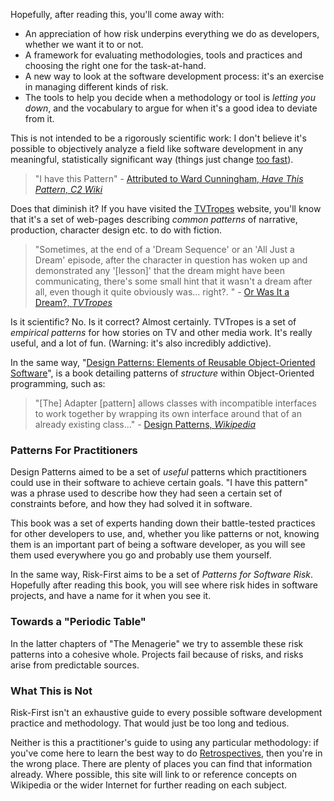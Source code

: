 
Hopefully, after reading this, you'll come away with:

- An appreciation of how risk underpins everything we do as developers, whether we want it to or not.
- A framework for evaluating methodologies, tools and practices and choosing the right one for the task-at-hand.
- A new way to look at the software development process: it's an exercise in managing different kinds of risk.
- The tools to help you decide when a methodology or tool is _letting you down_, and the vocabulary to argue for when it's a good idea to deviate from it.

This is not intended to be a rigorously scientific work: I don't believe it's possible to objectively analyze a field like software development in any meaningful, statistically significant way (things just change [too fast](Silver-Bullets)). 

> "I have this Pattern" - [Attributed to Ward Cunningham, _Have This Pattern, C2 Wiki_](http://c2.com/ppr/wiki/WikiPagesAboutWhatArePatterns/HaveThisPattern.html)

Does that diminish it?   If you have visited the [TVTropes](https://tvtropes.org) website, you'll know that it's a set of web-pages describing _common patterns_ of narrative, production, character design etc. to do with fiction. 

> "Sometimes, at the end of a 'Dream Sequence' or an 'All Just a Dream' episode, after the character in question has woken up and demonstrated any '[lesson]' that the dream might have been communicating, there's some small hint that it wasn't a dream after all, even though it quite obviously was... right?. " - [Or Was It a Dream?, _TVTropes_](https://tvtropes.org/pmwiki/pmwiki.php/Main/OrWasItADream)

Is it scientific?  No.  Is it correct?  Almost certainly.  TVTropes is a set of _empirical patterns_ for how stories on TV and other media work.  It's really useful, and a lot of fun.  (Warning:  it's also incredibly addictive).

In the same way, "[Design Patterns: Elements of Reusable Object-Oriented Software](http://amzn.eu/d/3cOwTkH)", is a book detailing patterns of _structure_ within Object-Oriented programming, such as:

> "[The] Adapter [pattern] allows classes with incompatible interfaces to work together by wrapping its own interface around that of an already existing class..." - [Design Patterns, _Wikipedia_](https://en.wikipedia.org/wiki/Design_Patterns)

### Patterns For Practitioners

Design Patterns aimed to be a set of _useful_ patterns which practitioners could use in their software to achieve certain goals.  "I have this pattern" was a phrase used to describe how they had seen a certain set of constraints before, and how they had solved it in software.  

This book was a set of experts handing down their battle-tested practices for other developers to use, and, whether you like patterns or not, knowing them is an important part of being a software developer, as you will see them used everywhere you go and probably use them yourself.

In the same way, Risk-First aims to be a set of _Patterns for Software Risk_.  Hopefully after reading this book, you will see where risk hides in software projects, and have a name for it when you see it.

### Towards a "Periodic Table"

In the latter chapters of "The Menagerie" we try to assemble these risk patterns into a cohesive whole.  Projects fail because of risks, and risks arise from predictable sources.

### What This is Not

Risk-First isn't an exhaustive guide to every possible software development practice and methodology.  That would just be too long and tedious.  

Neither is this a practitioner's guide to using any particular methodology:  if you've come here to learn the best way to do [Retrospectives](Review), then you're in the wrong place.  There are plenty of places you can find that information already.  Where possible, this site will link to or reference concepts on Wikipedia or the wider Internet for further reading on each subject.